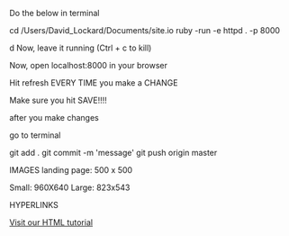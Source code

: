 Do the below in terminal

cd /Users/David_Lockard/Documents/site.io
ruby -run -e httpd . -p 8000

d
Now, leave it running (Ctrl + c to kill)

Now, open localhost:8000 in your browser

Hit refresh EVERY TIME you make a CHANGE

Make sure you hit SAVE!!!!



after you make changes

go to terminal

git add .
git commit -m 'message'
git push origin master




IMAGES
landing page: 500 x 500

Small: 960X640
Large: 823x543


HYPERLINKS

<a href="https://www.w3schools.com/html/">Visit our HTML tutorial</a>
